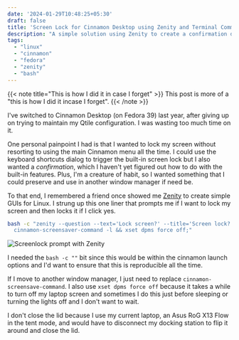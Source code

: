 ```yaml
---
date: '2024-01-29T10:48:25+05:30'
draft: false
title: 'Screen Lock for Cinnamon Desktop using Zenity and Terminal Commands'
description: "A simple solution using Zenity to create a confirmation dialog for screen locking in Cinnamon Desktop on Fedora 39."
tags:
  - "linux"
  - "cinnamon"
  - "fedora"
  - "zenity"
  - "bash"
---
```


{{< note title="This is how I did it in case I forget" >}}
This post is more of a "this is how I did it incase I forget".
{{< /note >}}

I've switched to Cinnamon Desktop (on Fedora 39) last year, after giving up on trying to maintain my Qtile configuration. I was wasting too much time on it.

One personal painpoint I had is that I wanted to lock my screen without resorting to using the main Cinnamon menu all the time. I could use the keyboard shortcuts dialog to trigger the built-in screen lock but I also wanted a _confirmation_, which I haven't yet figured out how to do with the built-in features. Plus, I'm a creature of habit, so I wanted something that I could preserve and use in another window manager if need be.

To that end, I remembered a friend once showed me [Zenity](https://www.linux.org/threads/introduction-to-zenity-part-1.44381/) to create simple GUIs for Linux. I strung up this one liner that prompts me if I want to lock my screen and then locks it if I click yes.

```bash
bash -c "zenity --question --text='Lock screen?' --title='Screen lock?' && \
  cinnamon-screensaver-command -l && xset dpms force off;"
```

![Screenlock prompt with Zenity](/images/posts/zenity-screenlock.png "Screenlock prompt with Zenity")

I needed the `bash -c ""` bit since this would be within the cinnamon launch options and I'd want to ensure that this is reproducible all the time.

If I move to another window manager, I just need to replace `cinnamon-screensave-command`. I also use `xset dpms force off` because it takes a while to turn off my laptop screen and sometimes I do this just before sleeping or turning the lights off and I don't want to wait.

I don't close the lid because I use my current laptop, an Asus RoG X13 Flow in the tent mode, and would have to disconnect my docking station to flip it around and close the lid.
